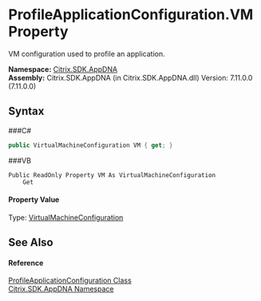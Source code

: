 # ProfileApplicationConfiguration.VM Property 
 

VM configuration used to profile an application.

**Namespace:**&nbsp;<a href="N_Citrix_SDK_AppDNA">Citrix.SDK.AppDNA</a><br />**Assembly:**&nbsp;Citrix.SDK.AppDNA (in Citrix.SDK.AppDNA.dll) Version: 7.11.0.0 (7.11.0.0)

## Syntax

###C#
```csharp
public VirtualMachineConfiguration VM { get; }
```

###VB
```vbnet
Public ReadOnly Property VM As VirtualMachineConfiguration
	Get
```


#### Property Value
Type: <a href="T_Citrix_SDK_AppDNA_VirtualMachineConfiguration">VirtualMachineConfiguration</a>

## See Also


#### Reference
<a href="T_Citrix_SDK_AppDNA_ProfileApplicationConfiguration">ProfileApplicationConfiguration Class</a><br /><a href="N_Citrix_SDK_AppDNA">Citrix.SDK.AppDNA Namespace</a><br />